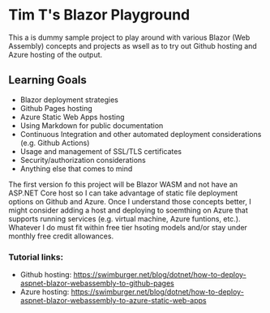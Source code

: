 ﻿# Tim T's Blazor Playground
This a is dummy sample project to play around with various Blazor (Web Assembly) concepts 
and projects as wsell as to try out Github hosting and Azure hosting of 
the output.

## Learning Goals
* Blazor deployment strategies
* Github Pages hosting
* Azure Static Web Apps hosting
* Using Markdown for public documentation
* Continuous Integration and other automated deployment considerations (e.g. Github Actions)
* Usage and management of SSL/TLS certificates
* Security/authorization considerations
* Anything else that comes to mind

The first version fo this project will be Blazor WASM and not have an ASP.NET Core host so 
I can take advantage of static file deployment options on Github and Azure. Once I understand
those concepts better, I might consider adding a host and deploying to soemthing on Azure 
that supports running services (e.g. virtual machine, Azure funtions, etc.).  Whatever I do must
fit within free tier hsoting models and/or stay under monthly free credit allowances.

### Tutorial links:
* Github hosting: https://swimburger.net/blog/dotnet/how-to-deploy-aspnet-blazor-webassembly-to-github-pages
* Azure hosting: https://swimburger.net/blog/dotnet/how-to-deploy-aspnet-blazor-webassembly-to-azure-static-web-apps
